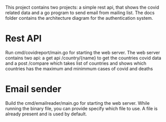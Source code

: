 This project contains two projects: a simple rest api, that shows the covid related data and a go program to send email from mailing list. The docs folder contains the architecture diagram for the authentication system.

# Rest API
Run cmd/covidreport/main.go for starting the web server.
The web server contains two api: a get api /country/{name} to get the countries covid data and a post /compare which takes list of countries and shows which countries has the maximum and minimmum cases of covid and deaths

# Email sender
Build the cmd/emailreader/main.go for starting the web server. While running the binary file, you can provide specify which file to use. A file is already present and is used by default.

